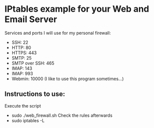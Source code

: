 # IPtables example for your Web and Email Server

Services and ports I will use for my personal firewall:

* SSH: 22
* HTTP: 80
* HTTPS: 443
* SMTP: 25
* SMTP over SSH: 465
* IMAP: 143
* IMAP: 993
* Webmin: 10000 (I like to use this program sometimes...)

## Instructions to use:
Execute the script
* sudo ./web_firewall.sh
Check the rules afterwards
* sudo iptables -L